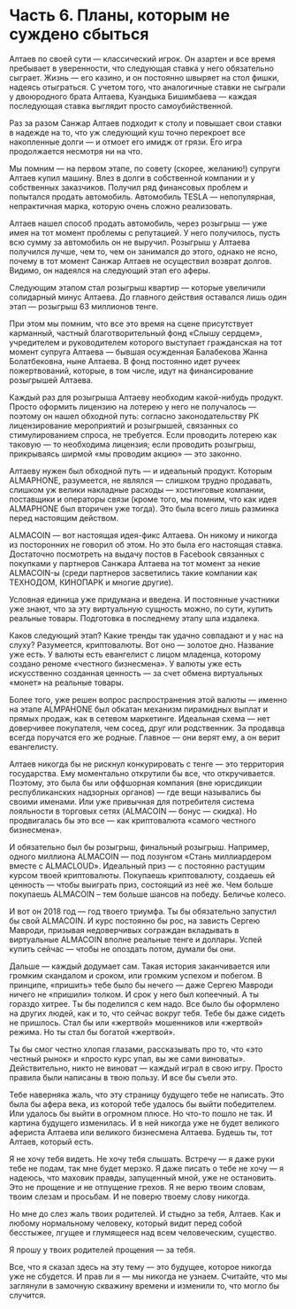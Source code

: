 # Часть 6. Планы, которым не суждено сбыться

Алтаев по своей сути — классический игрок. Он азартен и все время пребывает в уверенности, что следующая ставка у него обязательно сыграет. Жизнь — его казино, и он постоянно швыряет на стол фишки, надеясь отыграться. С учетом того, что аналогичные ставки не сыграли у двоюродного брата Алтаева, Куандыка Бишимбаева — каждая последующая ставка выглядит просто самоубийственной.

Раз за разом Санжар Алтаев подходит к столу и повышает свои ставки в надежде на то, что уж следующий куш точно перекроет все накопленные долги — и отмоет его имидж от грязи. Его игра продолжается несмотря ни на что.

Мы помним — на первом этапе, по совету \(скорее, желанию!\) супруги Алтаев купил машину. Влез в долги в собственной компании и у собственных заказчиков. Получил ряд финансовых проблем и попытался продать автомобиль. Автомобиль TESLA — непопулярная, непрактичная марка, которую очень сложно реализовать.

Алтаев нашел способ продать автомобиль, через розыгрыш — уже имея на тот момент проблемы с репутацией. У него получилось, пусть всю сумму за автомобиль он не выручил. Розыгрыш у Алтаева получился лучше, чем то, чем он занимался до этого, однако не ясно, почему в тот момент Санжар Алтаев не осуществил возврат долгов. Видимо, он надеялся на следующий этап его аферы.

Следующим этапом стал розыгрыш квартир — которые увеличили солидарный минус Алтаева. До главного действия оставался лишь один этап — розыгрыш 63 миллионов тенге.

При этом мы помним, что все это время на сцене присутствует карманный, частный благотворительный фонд «Слышу сердцем», учредителем и руководителем которого выступает гражданская на тот момент супруга Алтаева — бывшая осужденная Балабекова Жанна Болатбековна, ныне Алтаева. В фонд постоянно идет ручеек пожертвований, которые, в том числе, идут на финансирование розыгрышей Алтаева.

Каждый раз для розыгрыша Алтаеву необходим какой-нибудь продукт. Просто оформить лицензию на лотерею у него не получалось — поэтому он нашел обходной путь: согласно законодательству РК лицензирование мероприятий и розыгрышей, связанных со стимулированием спроса, не требуется. Если проводить лотерею как таковую — то необходима лицензия; если проводить розыгрыш, прикрываясь ширмой «мы проводим акцию» — это законно.

Алтаеву нужен был обходной путь — и идеальный продукт. Которым ALMAPHONE, разумеется, не являлся — слишком трудно продавать, слишком уж велики накладные расходы — хостинговые компании, поставщики и операторы связи \(кроме того, мы помним, что как идея ALMAPHONE был вторичен уже тогда\). Это была всего лишь разминка перед настоящим действом.

ALMACOIN — вот настоящая идея-фикс Алтаева. Он никому и никогда из посторонних не говорил об этом. Но это была его настоящая ставка. Достаточно посмотреть на выдачу постов в Facebook связанных с покупками у партнеров Санжара Алтаева на тот момент за некие ALMACOIN-ы \(среди партнеров засветились такие компании как ТЕХНОДОМ, КИНОПАРК  и многие другие\).

Условная единица уже придумана и введена. И постоянные участники уже знают, что за эту виртуальную сущность можно, по сути, купить реальные товары. Подготовка в последнему этапу шла издалека.

Каков следующий этап? Какие тренды так удачно совпадают и у нас на слуху? Разумеется, криптовалюты. Вот оно — золотое дно. Название уже есть. У валюты есть евангелист с лицом младенца, которому создано реноме «честного бизнесмена». У валюты уже есть искусственно созданная ценность — за счет обмена виртуальных «монет» на реальные товары.

Более того, уже решен вопрос распространения этой валюты — именно на этапе ALMPAHONE был обкатан механизм пирамидных выплат и прямых продаж, как в сетевом маркетинге. Идеальная схема — нет доверчивее покупателя, чем сосед, друг или родственник. За продавца всегда поручатся его же родные. Главное — они верят ему, а он верит евангелисту.

Алтаев никогда бы не рискнул конкурировать с тенге — это территория государства. Ему моментально открутили бы все, что откручивается. Поэтому, это была бы или оффшорная компания \(вне юрисдикции республиканских надзорных органов\) — где вещи назывались бы своими именами. Или уже привычная для потребителя система лояльности в торговых сетях \(ALMACOIN — бонус — скидка\). Но продвигалась бы это все — как криптовалюта «самого честного бизнесмена».

И обязательно был бы розыгрыш, финальный розыгрыш. Например, одного миллиона ALMACOIN — под лозунгом «Стань миллиардером вместе с ALMACLOUD». Идеальный приз — с постоянно растущим курсом твоей криптовалюты. Покупаешь криптовалюту, создаешь ей ценность — чтобы выиграть приз, состоящий из неё же. Чем больше покупаешь ALMACOIN – тем больше шансов на победу. Беличье колесо.

И вот он 2018 год — год твоего триумфа. Ты бы обязательно запустил бы свой ALMACOIN. И курс постоянно бы рос, на зависть Сергею Мавроди, призывая недоверчивых сограждан вкладывать в виртуальные ALMACOIN вполне реальные тенге и доллары. Успей купить сейчас — чтобы не опоздать потом, думали бы они.

Дальше — каждый додумает сам. Такая история заканчивается или громким скандалом и сроком, или громким успехом и побегом. В принципе, «пришить» тебе было бы нечего — даже Сергею Мавроди ничего не «пришили» толком. И срок у него был копеечный. А ты гораздо хитрее. Ты бы поделился с кем надо. Все было бы оформлено на других людей, как и то, что сейчас вокруг тебя. Тебе бы даже сидеть не пришлось. Стал бы или «жертвой» мошенников или «жертвой» режима. Но ты стал бы богатой «жертвой».

Ты бы смог честно хлопая глазами, рассказывать про то, что «это честный рынок» и «просто курс упал, вы же сами виноваты». Действительно, никто не виноват — каждый играл в свою игру. Просто правила были написаны в твою пользу. И все бы съели это.

Тебе наверняка жаль, что эту страницу будущего тебе не написать. Это была бы афера века, из которой тебе удалось бы выйти победителем. Или удалось бы выйти в огромном плюсе. Но что-то пошло не так. И картина будущего изменилась. И в ней никогда уже не будет великого афериста Алтаева или великого бизнесмена Алтаева. Будешь ты, тот Алтаев, который есть.

Я не хочу тебя видеть. Не хочу тебя слышать. Встречу — я даже руки тебе не подам, так мне будет мерзко. Я даже писать о тебе не хочу — я надеюсь, что маховик правды, запущенный мной, уже не остановить. Это не прощение и не отпущение грехов. Я не верю твоим словам, твоим слезам и просьбам. И не поверю твоему слову никогда.

Но мне до слез жаль твоих родителей. И стыдно за тебя, Алтаев. Как и любому нормальному человеку, который видит перед собой бесстыжее, лгущее и глумящееся над всем человеческим, существо.

Я прошу у твоих родителей прощения — за тебя.

Все, что я сказал здесь на эту тему — это будущее, которое никогда уже не сбудется. И прав ли я — мы никогда не узнаем. Считайте, что мы заглянули в замочную скважину времени и изменили то, что могло бы случится.

